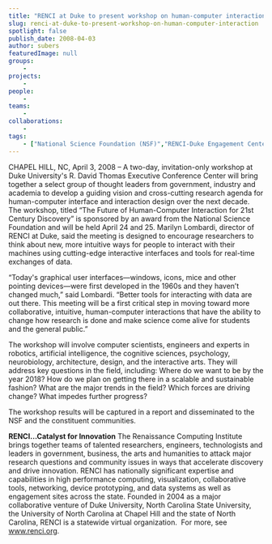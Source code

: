 ```yaml
---
title: "RENCI at Duke to present workshop on human-computer interaction"
slug: renci-at-duke-to-present-workshop-on-human-computer-interaction
spotlight: false
publish_date: 2008-04-03
author: subers
featuredImage: null
groups:
    - 
projects:
    - 
people:
    - 
teams: 
    - 
collaborations:
    - 
tags:
    - ["National Science Foundation (NSF)","RENCI-Duke Engagement Center"]
---
```

CHAPEL HILL, NC, April 3, 2008 – A two-day, invitation-only workshop at Duke University's R. David Thomas Executive Conference Center will bring together a select group of thought leaders from government, industry and academia to develop a guiding vision and cross-cutting research agenda for human-computer interface and interaction design over the next decade.<!--more-->
The workshop, titled “The Future of Human-Computer Interaction for 21st Century Discovery” is sponsored by an award from the National Science Foundation and will be held April 24 and 25. Marilyn Lombardi, director of RENCI at Duke, said the meeting is designed to encourage researchers to think about new, more intuitive ways for people to interact with their machines using cutting-edge interactive interfaces and tools for real-time exchanges of data.

“Today's graphical user interfaces—windows, icons, mice and other pointing devices—were first developed in the 1960s and they haven’t changed much,” said Lombardi. “Better tools for interacting with data are out there. This meeting will be a first critical step in moving toward more collaborative, intuitive, human-computer interactions that have the ability to change how research is done and make science come alive for students and the general public.”

The workshop will involve computer scientists, engineers and experts in robotics, artificial intelligence, the cognitive sciences, psychology, neurobiology, architecture, design, and the interactive arts. They will address key questions in the field, including: Where do we want to be by the year 2018? How do we plan on getting there in a scalable and sustainable fashion? What are the major trends in the field? Which forces are driving change? What impedes further progress?

The workshop results will be captured in a report and  disseminated to the NSF and the constituent communities.

<strong>RENCI…Catalyst for  Innovation</strong>
The Renaissance Computing Institute brings together teams of talented researchers, engineers, technologists and leaders in government, business, the arts and humanities to attack major research questions and community issues in ways that accelerate discovery and drive innovation. RENCI has nationally significant expertise and capabilities in high performance computing, visualization, collaborative tools, networking, device prototyping, and data systems as well as engagement sites across the state. Founded in 2004 as a major collaborative venture of Duke University, North Carolina State University, the University of North Carolina at Chapel Hill and the state of North Carolina, RENCI is a statewide virtual organization.  For more, see <a href="http://www.renci.org/">www.renci.org</a>.
